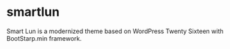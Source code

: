 # smartlun

Smart Lun is a modernized theme based on WordPress Twenty Sixteen with BootStarp.min framework. 